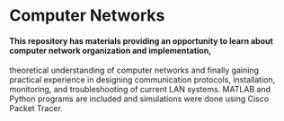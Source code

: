 # Computer Networks
#### This repository has materials providing an opportunity to learn about computer network organization and implementation, 
theoretical understanding of computer networks and finally gaining practical experience in designing 
communication protocols, installation, monitoring, and troubleshooting of current LAN systems. MATLAB and Python programs are included and simulations were done using Cisco Packet Tracer.
